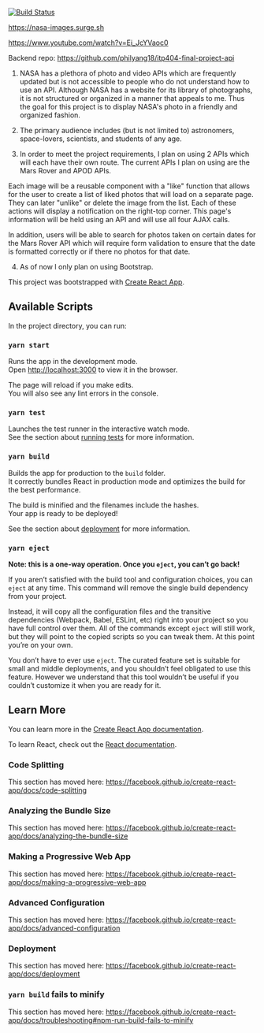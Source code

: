 [![Build Status](https://travis-ci.com/ITP-Webdev/final-project-philyang18.svg?token=JjfsCsZxtpzqdFdxKz9k&branch=master)](https://travis-ci.com/ITP-Webdev/final-project-philyang18)

https://nasa-images.surge.sh

https://www.youtube.com/watch?v=Ei_JcYVaoc0

Backend repo: https://github.com/philyang18/itp404-final-project-api

1. NASA has a plethora of photo and video APIs which are frequently updated but is not accessible to people who do not understand how to use an API. Although NASA has a website for its library of photographs, it is not structured or organized in a manner that appeals to me. Thus the goal for this project is to display NASA's photo in a friendly and organized fashion.

2. The primary audience includes (but is not limited to) astronomers, space-lovers, scientists, and students of any age. 

3. In order to meet the project requirements, I plan on using 2 APIs which will each have their own route. The current APIs I plan on using are the Mars Rover and APOD APIs. 

Each image will be a reusable component with a "like" function that allows for the user to create a list of liked photos that will load on a separate page. They can later "unlike" or delete the image from the list. Each of these actions will display a notification on the right-top corner. This page's information will be held using an API and will use all four AJAX calls. 

In addition, users will be able to search for photos taken on certain dates for the Mars Rover API which will require form validation to ensure that the date is formatted correctly or if there no photos for that date.

4. As of now I only plan on using Bootstrap.

This project was bootstrapped with [Create React App](https://github.com/facebook/create-react-app).

## Available Scripts

In the project directory, you can run:

### `yarn start`

Runs the app in the development mode.<br />
Open [http://localhost:3000](http://localhost:3000) to view it in the browser.

The page will reload if you make edits.<br />
You will also see any lint errors in the console.

### `yarn test`

Launches the test runner in the interactive watch mode.<br />
See the section about [running tests](https://facebook.github.io/create-react-app/docs/running-tests) for more information.

### `yarn build`

Builds the app for production to the `build` folder.<br />
It correctly bundles React in production mode and optimizes the build for the best performance.

The build is minified and the filenames include the hashes.<br />
Your app is ready to be deployed!

See the section about [deployment](https://facebook.github.io/create-react-app/docs/deployment) for more information.

### `yarn eject`

**Note: this is a one-way operation. Once you `eject`, you can’t go back!**

If you aren’t satisfied with the build tool and configuration choices, you can `eject` at any time. This command will remove the single build dependency from your project.

Instead, it will copy all the configuration files and the transitive dependencies (Webpack, Babel, ESLint, etc) right into your project so you have full control over them. All of the commands except `eject` will still work, but they will point to the copied scripts so you can tweak them. At this point you’re on your own.

You don’t have to ever use `eject`. The curated feature set is suitable for small and middle deployments, and you shouldn’t feel obligated to use this feature. However we understand that this tool wouldn’t be useful if you couldn’t customize it when you are ready for it.

## Learn More

You can learn more in the [Create React App documentation](https://facebook.github.io/create-react-app/docs/getting-started).

To learn React, check out the [React documentation](https://reactjs.org/).

### Code Splitting

This section has moved here: https://facebook.github.io/create-react-app/docs/code-splitting

### Analyzing the Bundle Size

This section has moved here: https://facebook.github.io/create-react-app/docs/analyzing-the-bundle-size

### Making a Progressive Web App

This section has moved here: https://facebook.github.io/create-react-app/docs/making-a-progressive-web-app

### Advanced Configuration

This section has moved here: https://facebook.github.io/create-react-app/docs/advanced-configuration

### Deployment

This section has moved here: https://facebook.github.io/create-react-app/docs/deployment

### `yarn build` fails to minify

This section has moved here: https://facebook.github.io/create-react-app/docs/troubleshooting#npm-run-build-fails-to-minify
